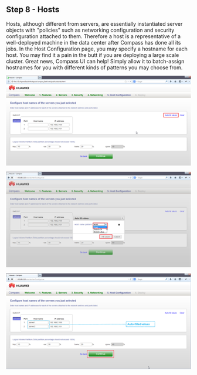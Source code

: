 <h2 id="step-eight">Step 8 - Hosts</h2>

Hosts, although different from servers, are essentially instantiated server objects with "policies" such as networking configuration and security configuration attached to them. Therefore a host is a representative of a well-deployed machine in the data center after Compass has done all its jobs. In the Host Configuration page, you may specify a hostname for each host. You may find it a pain in the butt if you are deploying a large scale cluster. Great news, Compass UI can help! Simply allow it to batch-assign hostnames for you with different kinds of patterns you may choose from. 


![Host configuration](/img/8_autofill.png)

![Auto fill hostnames](/img/8_pattern_select.png)

![Host configuration finish](/img/8_assigned_hostname.png)

